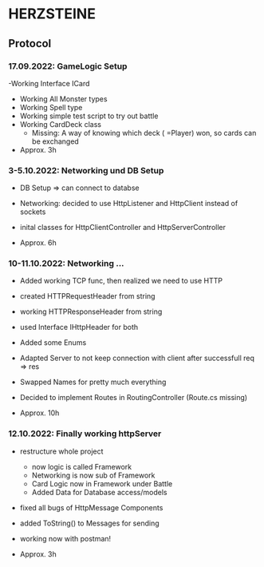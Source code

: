 # HERZSTEINE

## Protocol

### 17.09.2022: GameLogic Setup
 -Working Interface ICard 
 - Working All Monster types 
 - Working Spell type
 - Working simple test script to try out battle
 - Working CardDeck class
	- Missing:	A way of knowing which deck ( =Player) won, 
				so cards can be exchanged
 - Approx. 3h

### 3-5.10.2022: Networking und DB Setup
 - DB Setup => can connect to databse
 - Networking: decided to use HttpListener and HttpClient instead of sockets
 - inital classes for HttpClientController and HttpServerController

 - Approx. 6h

### 10-11.10.2022: Networking ...
- Added working TCP func, then realized we need to use HTTP
- created HTTPRequestHeader from string
- working HTTPResponseHeader from string
- used Interface IHttpHeader for both
- Added some Enums
- Adapted Server to not keep connection with client after successfull req => res
- Swapped Names for pretty much everything
- Decided to implement Routes in RoutingController (Route.cs missing)

- Approx. 10h

### 12.10.2022: Finally working httpServer
- restructure whole project 
	- now logic is called Framework
	- Networking is now sub of Framework
	- Card Logic now in Framework under Battle
	- Added Data for Database access/models
- fixed all bugs of HttpMessage Components
- added ToString() to Messages for sending
- working now with postman!

- Approx. 3h